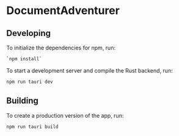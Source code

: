 # DocumentAdventurer

## Developing

To initialize the dependencies for npm, run: 

```bash
`npm install`
```

To start a development server and compile the Rust backend, run:

```bash
npm run tauri dev
```

## Building

To create a production version of the app, run:

```bash
npm run tauri build
```
